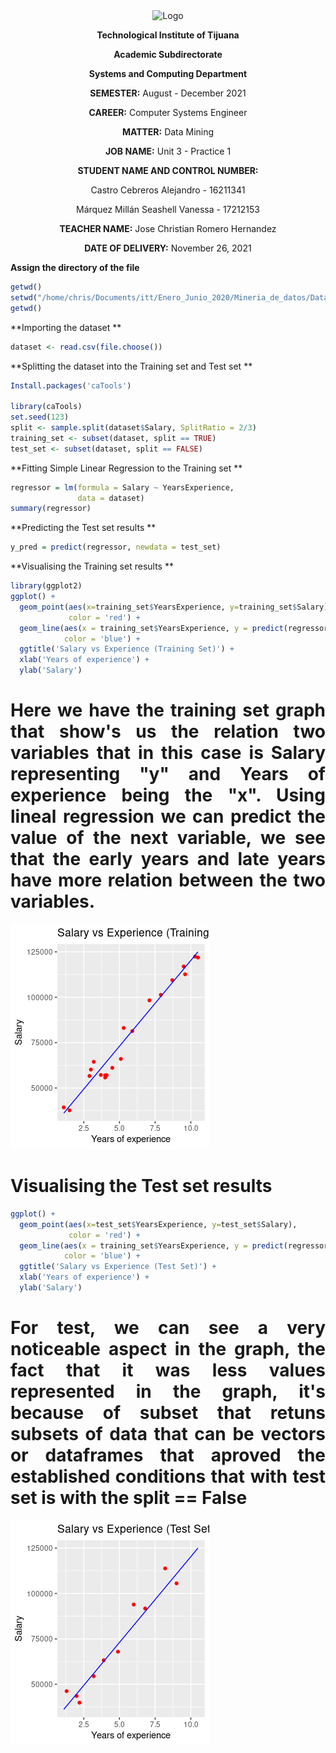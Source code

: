 <div align="center">
<img alt="Logo" src="https://www.tijuana.tecnm.mx/wp-content/themes/tecnm/images/logo_TECT.png" width=250 height=250>
</p>

**Technological Institute of Tijuana** 

**Academic Subdirectorate** 

**Systems and Computing Department** 

**SEMESTER:** 
August - December 2021

**CAREER:** 
Computer Systems Engineer

**MATTER:** 
Data Mining

**JOB NAME:** 
Unit 3 - Practice 1

**STUDENT NAME AND CONTROL NUMBER:** 


Castro Cebreros Alejandro - 16211341 

Márquez Millán Seashell Vanessa - 17212153

**TEACHER NAME:** 
Jose Christian Romero Hernandez

**DATE OF DELIVERY:** 
November 26, 2021

</div>

<div align="Justify">

**Assign the directory of the file**

```R 
getwd()
setwd("/home/chris/Documents/itt/Enero_Junio_2020/Mineria_de_datos/DataMining/MachineLearning/SimpleLinearRegression")
getwd()
```

**Importing the dataset **

```R 
dataset <- read.csv(file.choose())
```

**Splitting the dataset into the Training set and Test set **

```R 
Install.packages('caTools') 

library(caTools)
set.seed(123)
split <- sample.split(dataset$Salary, SplitRatio = 2/3)
training_set <- subset(dataset, split == TRUE)
test_set <- subset(dataset, split == FALSE)
```

**Fitting Simple Linear Regression to the Training set **

```R 
regressor = lm(formula = Salary ~ YearsExperience,
               data = dataset)
summary(regressor)
```

**Predicting the Test set results **

```R 
y_pred = predict(regressor, newdata = test_set)
```

**Visualising the Training set results **

```R 
library(ggplot2)
ggplot() +
  geom_point(aes(x=training_set$YearsExperience, y=training_set$Salary),
             color = 'red') +
  geom_line(aes(x = training_set$YearsExperience, y = predict(regressor, newdata = training_set)),
            color = 'blue') +
  ggtitle('Salary vs Experience (Training Set)') +
  xlab('Years of experience') +
  ylab('Salary')
```

# Here we have the training set graph that show's us the relation two variables that in this case is Salary representing "y" and Years of experience being the "x". Using lineal regression we can predict the value of the next variable, we see that the early years and late years have more relation between the two variables.
<p >
  <img alt="Unit-3" src="./P1graph1.png" >
</p>


# Visualising the Test set results

```R 
ggplot() +
  geom_point(aes(x=test_set$YearsExperience, y=test_set$Salary),
             color = 'red') +
  geom_line(aes(x = training_set$YearsExperience, y = predict(regressor, newdata = training_set)),
            color = 'blue') +
  ggtitle('Salary vs Experience (Test Set)') +
  xlab('Years of experience') +
  ylab('Salary')
```

# For test, we can see a very noticeable aspect in the graph, the fact that it was less values represented in the graph, it's because of subset that retuns subsets of data that can be vectors or dataframes that aproved the established conditions that with test set is with the split == False
<p >
  <img alt="Unit-3" src="./P1graph2.png" >
</p>



